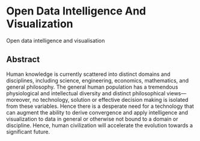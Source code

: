# Open Data Intelligence And Visualization
Open data intelligence and visualisation 

## Abstract
Human knowledge is currently scattered into distinct domains and disciplines, including science, engineering, economics, mathematics, and general philosophy. The general human population has a tremendous physiological and intellectual diversity and distinct philosophical views—moreover, no technology, solution or effective decision making is isolated from these variables. Hence there is a desperate need for a technology that can augment the ability to derive convergence and apply intelligence and visualization to data in general or otherwise not bound to a domain or discipline. Hence, human civilization will accelerate the evolution towards a significant future.
